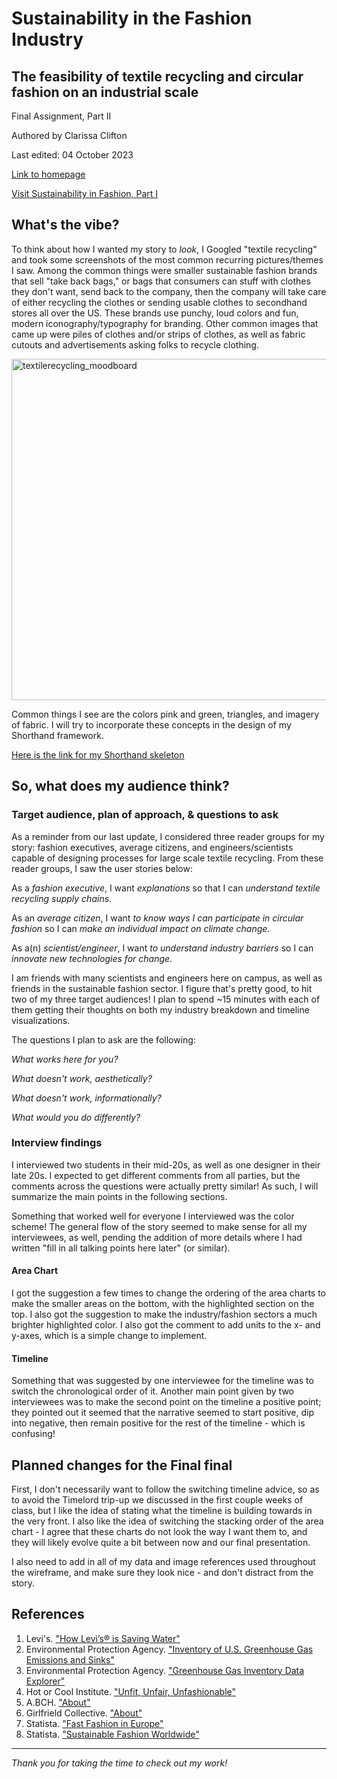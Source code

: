# Sustainability in the Fashion Industry
## The feasibility of textile recycling and circular fashion on an industrial scale
Final Assignment, Part II

Authored by Clarissa Clifton

Last edited: 04 October 2023

[Link to homepage](https://cjclifto.github.io/tswd_portfolio/)

[Visit Sustainability in Fashion, Part I](https://cjclifto.github.io/tswd_portfolio/sustainablefashion.html)

## What's the vibe?
To think about how I wanted my story to _look_, I Googled "textile recycling" and took some screenshots of the most common recurring pictures/themes I saw. Among the common things were smaller sustainable fashion brands that sell "take back bags," or bags that consumers can stuff with clothes they don't want, send back to the company, then the company will take care of either recycling the clothes or sending usable clothes to secondhand stores all over the US. These brands use punchy, loud colors and fun, modern iconography/typography for branding. Other common images that came up were piles of clothes and/or strips of clothes, as well as fabric cutouts and advertisements asking folks to recycle clothing.

<img width="546" alt="textilerecycling_moodboard" src="https://github.com/cjclifto/tswd_portfolio/assets/140766598/dd6dc254-3b14-4f1b-a756-db9062d9b6f4">

Common things I see are the colors pink and green, triangles, and imagery of fabric. I will try to incorporate these concepts in the design of my Shorthand framework. 

[Here is the link for my Shorthand skeleton](https://carnegiemellon.shorthandstories.com/the-life-of-your-jeans/index.html)

## So, what does my audience think?
### Target audience, plan of approach, & questions to ask
As a reminder from our last update, I considered three reader groups for my story: fashion executives, average citizens, and engineers/scientists capable of designing processes for large scale textile recycling. From these reader groups, I saw the user stories below:

As a _fashion executive_, I want _explanations_ so that I can _understand textile recycling supply chains_.

As an _average citizen_, I want _to know ways I can participate in circular fashion_ so I can _make an individual impact on climate change_.

As a(n) _scientist/engineer_, I want _to understand industry barriers_ so I can _innovate new technologies for change_.

I am friends with many scientists and engineers here on campus, as well as friends in the sustainable fashion sector. I figure that's pretty good, to hit two of my three target audiences! I plan to spend ~15 minutes with each of them getting their thoughts on both my industry breakdown and timeline visualizations.

The questions I plan to ask are the following:

_What works here for you?_

_What doesn't work, aesthetically?_

_What doesn't work, informationally?_

_What would you do differently?_

### Interview findings
I interviewed two students in their mid-20s, as well as one designer in their late 20s. I expected to get different comments from all parties, but the comments across the questions were actually pretty similar! As such, I will summarize the main points in the following sections.

Something that worked well for everyone I interviewed was the color scheme! The general flow of the story seemed to make sense for all my interviewees, as well, pending the addition of more details where I had written "fill in all talking points here later" (or similar).

#### Area Chart
I got the suggestion a few times to change the ordering of the area charts to make the smaller areas on the bottom, with the highlighted section on the top. I also got the suggestion to make the industry/fashion sectors a much brighter highlighted color. I also got the comment to add units to the x- and y-axes, which is a simple change to implement.

#### Timeline
Something that was suggested by one interviewee for the timeline was to switch the chronological order of it. Another main point given by two interviewees was to make the second point on the timeline a positive point; they pointed out it seemed that the narrative seemed to start positive, dip into negative, then remain positive for the rest of the timeline - which is confusing!

## Planned changes for the Final final
First, I don't necessarily want to follow the switching timeline advice, so as to avoid the Timelord trip-up we discussed in the first couple weeks of class, but I like the idea of stating what the timeline is building towards in the very front. I also like the idea of switching the stacking order of the area chart - I agree that these charts do not look the way I want them to, and they will likely evolve quite a bit between now and our final presentation.

I also need to add in all of my data and image references used throughout the wireframe, and make sure they look nice - and don't distract from the story. 

## References
1. Levi's. ["How Levi’s® is Saving Water"](https://www.levistrauss.com/2019/03/25/world-water-day-2019-saving-h2o/)
2. Environmental Protection Agency. ["Inventory of U.S. Greenhouse Gas Emissions and Sinks"](https://www.epa.gov/ghgemissions/inventory-us-greenhouse-gas-emissions-and-sinks)
3. Environmental Protection Agency. ["Greenhouse Gas Inventory Data Explorer"](https://cfpub.epa.gov/ghgdata/inventoryexplorer/#industry/entiresector/allgas/category/all)
4. Hot or Cool Institute. ["Unfit, Unfair, Unfashionable"](https://cjclifto.github.io/tswd_portfolio/Hot_or_Cool_1_5_fashion_report_.pdf)
5. A.BCH. ["About"](https://abch.world/pages/about-abch)
6. Girlfrield Collective. ["About"](https://girlfriend.com/pages/about-girlfriend)
7. Statista. ["Fast Fashion in Europe"](https://cjclifto.github.io/tswd_portfolio/fastfashioneurope.pdf)
8. Statista. ["Sustainable Fashion Worldwide"](https://cjclifto.github.io/tswd_portfolio/sustainablefashionworldwide.pdf)

---
_Thank you for taking the time to check out my work!_
